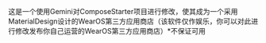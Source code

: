 这是一个使用Gemini对ComposeStarter项目进行修改，使其成为一个采用MaterialDesign设计的WearOS第三方应用商店（该软件仅作娱乐，你可以对此进行修改发布你自己运营的WearOS第三方应用商店）*不保证可用
